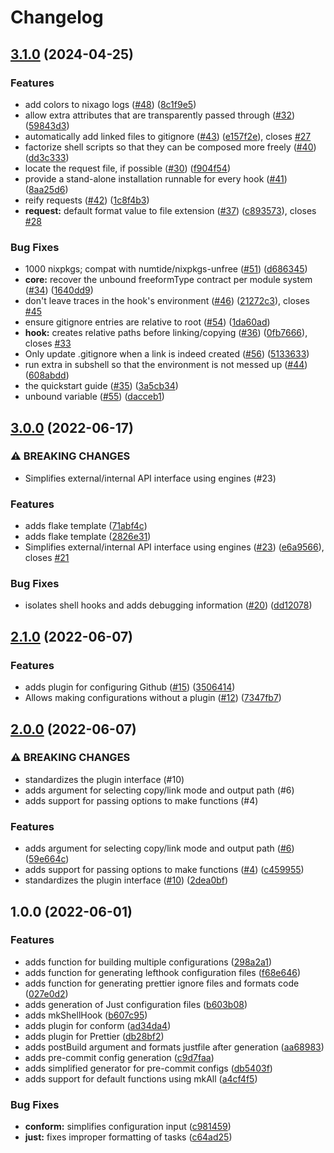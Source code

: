 # Changelog

## [3.1.0](https://github.com/nix-community/nixago/compare/v3.0.0...v3.1.0) (2024-04-25)


### Features

* add colors to nixago logs ([#48](https://github.com/nix-community/nixago/issues/48)) ([8c1f9e5](https://github.com/nix-community/nixago/commit/8c1f9e5f1578d4b2ea989f618588d62a335083c3))
* allow extra attributes that are transparently passed through ([#32](https://github.com/nix-community/nixago/issues/32)) ([59843d3](https://github.com/nix-community/nixago/commit/59843d34e6f369b65589dda00d2efe5d5164ce39))
* automatically add linked files to gitignore ([#43](https://github.com/nix-community/nixago/issues/43)) ([e157f2e](https://github.com/nix-community/nixago/commit/e157f2e78e0fcc00c3446c71b90944cdb2677316)), closes [#27](https://github.com/nix-community/nixago/issues/27)
* factorize shell scripts so that they can be composed more freely ([#40](https://github.com/nix-community/nixago/issues/40)) ([dd3c333](https://github.com/nix-community/nixago/commit/dd3c333e5cb6a81feb902e9eaa3cdbc2dc6da2c4))
* locate the request file, if possible ([#30](https://github.com/nix-community/nixago/issues/30)) ([f904f54](https://github.com/nix-community/nixago/commit/f904f54eb5b60414d6411d0d43eb33360b707e88))
* provide a stand-alone installation runnable for every hook ([#41](https://github.com/nix-community/nixago/issues/41)) ([8aa25d6](https://github.com/nix-community/nixago/commit/8aa25d69cb0c78c9ab7b72ef6291a093cf481218))
* reify requests ([#42](https://github.com/nix-community/nixago/issues/42)) ([1c8f4b3](https://github.com/nix-community/nixago/commit/1c8f4b38e5aa6348600747db9109baba3d7c0b95))
* **request:** default format value to file extension ([#37](https://github.com/nix-community/nixago/issues/37)) ([c893573](https://github.com/nix-community/nixago/commit/c893573b94c0c76b2a701c811ceceaaa10f1d4c6)), closes [#28](https://github.com/nix-community/nixago/issues/28)


### Bug Fixes

* 1000 nixpkgs; compat with numtide/nixpkgs-unfree ([#51](https://github.com/nix-community/nixago/issues/51)) ([d686345](https://github.com/nix-community/nixago/commit/d68634526733c79a2ca4fcc87c25a1ceabf132f4))
* **core:** recover the unbound freeformType contract per module system ([#34](https://github.com/nix-community/nixago/issues/34)) ([1640dd9](https://github.com/nix-community/nixago/commit/1640dd9bc8246b5ef23664b5160a1b7a5b4cf57c))
* don't leave traces in the hook's environment ([#46](https://github.com/nix-community/nixago/issues/46)) ([21272c3](https://github.com/nix-community/nixago/commit/21272c35589c3460ae1515b59c69a8e356baab02)), closes [#45](https://github.com/nix-community/nixago/issues/45)
* ensure gitignore entries are relative to root ([#54](https://github.com/nix-community/nixago/issues/54)) ([1da60ad](https://github.com/nix-community/nixago/commit/1da60ad9412135f9ed7a004669fdcf3d378ec630))
* **hook:** creates relative paths before linking/copying ([#36](https://github.com/nix-community/nixago/issues/36)) ([0fb7666](https://github.com/nix-community/nixago/commit/0fb76662c652c4b6668c73c357330d7457bc2ffe)), closes [#33](https://github.com/nix-community/nixago/issues/33)
* Only update .gitignore when a link is indeed created ([#56](https://github.com/nix-community/nixago/issues/56)) ([5133633](https://github.com/nix-community/nixago/commit/5133633e9fe6b144c8e00e3b212cdbd5a173b63d))
* run extra in subshell so that the environment is not messed up ([#44](https://github.com/nix-community/nixago/issues/44)) ([608abdd](https://github.com/nix-community/nixago/commit/608abdd0fe6729d1f7244e03f1a7f8a5d6408898))
* the quickstart guide ([#35](https://github.com/nix-community/nixago/issues/35)) ([3a5cb34](https://github.com/nix-community/nixago/commit/3a5cb3439fbeccafa1cb960435ba01800a7438db))
* unbound variable ([#55](https://github.com/nix-community/nixago/issues/55)) ([dacceb1](https://github.com/nix-community/nixago/commit/dacceb10cace103b3e66552ec9719fa0d33c0dc9))

## [3.0.0](https://github.com/nix-community/nixago/compare/v2.1.0...v3.0.0) (2022-06-17)


### ⚠ BREAKING CHANGES

* Simplifies external/internal API interface using engines (#23)

### Features

* adds flake template ([71abf4c](https://github.com/nix-community/nixago/commit/71abf4ce3e7c6e1ee17b00e70428d47784fb37fd))
* adds flake template ([2826e31](https://github.com/nix-community/nixago/commit/2826e3122a361398de6cd2eb80cb10456d8019f6))
* Simplifies external/internal API interface using engines ([#23](https://github.com/nix-community/nixago/issues/23)) ([e6a9566](https://github.com/nix-community/nixago/commit/e6a9566c18063db5b120e69e048d3627414e327d)), closes [#21](https://github.com/nix-community/nixago/issues/21)


### Bug Fixes

* isolates shell hooks and adds debugging information ([#20](https://github.com/nix-community/nixago/issues/20)) ([dd12078](https://github.com/nix-community/nixago/commit/dd1207883dd1b23f1c41917033a094b756916a9a))

## [2.1.0](https://github.com/jmgilman/nixago/compare/v2.0.0...v2.1.0) (2022-06-07)


### Features

* adds plugin for configuring Github ([#15](https://github.com/jmgilman/nixago/issues/15)) ([3506414](https://github.com/jmgilman/nixago/commit/3506414aa958712dadaa4b1f090bbcfd9086e5a6))
* Allows making configurations without a plugin  ([#12](https://github.com/jmgilman/nixago/issues/12)) ([7347fb7](https://github.com/jmgilman/nixago/commit/7347fb7067def9a752ea4c0bd22aaea9c6b54ce5))

## [2.0.0](https://github.com/jmgilman/nixago/compare/v1.0.0...v2.0.0) (2022-06-07)


### ⚠ BREAKING CHANGES

* standardizes the plugin interface (#10)
* adds argument for selecting copy/link mode and output path (#6)
* adds support for passing options to make functions (#4)

### Features

* adds argument for selecting copy/link mode and output path ([#6](https://github.com/jmgilman/nixago/issues/6)) ([59e664c](https://github.com/jmgilman/nixago/commit/59e664ca5de015eb9d232092e90f289b48ceabbc))
* adds support for passing options to make functions ([#4](https://github.com/jmgilman/nixago/issues/4)) ([c459955](https://github.com/jmgilman/nixago/commit/c4599555343c4e2e430ffe7d7bcd06bc7ea4483c))
* standardizes the plugin interface ([#10](https://github.com/jmgilman/nixago/issues/10)) ([2dea0bf](https://github.com/jmgilman/nixago/commit/2dea0bfb843f3a1a3133bbb8854df92d107978c3))

## 1.0.0 (2022-06-01)


### Features

* adds function for building multiple configurations ([298a2a1](https://github.com/jmgilman/nixago/commit/298a2a11078e043131ff38df4247cc2123391ee8))
* adds function for generating lefthook configuration files ([f68e646](https://github.com/jmgilman/nixago/commit/f68e646266df14dc8888c910985641762dbd6ef0))
* adds function for generating prettier ignore files and formats code ([027e0d2](https://github.com/jmgilman/nixago/commit/027e0d2d9083e84e6230e677123c14c6ac1674d8))
* adds generation of Just configuration files ([b603b08](https://github.com/jmgilman/nixago/commit/b603b0847fe9ee9758fca6ca76d9a4dd8c6c2388))
* adds mkShellHook ([b607c95](https://github.com/jmgilman/nixago/commit/b607c9547f2e60f53d9bcc36dc13d8b3e6c0f605))
* adds plugin for conform ([ad34da4](https://github.com/jmgilman/nixago/commit/ad34da40073d67f116d57f119b57f8cbbf3dd8bd))
* adds plugin for Prettier ([db28bf2](https://github.com/jmgilman/nixago/commit/db28bf231e153614bb09a89d34ee0d41f3a1020c))
* adds postBuild argument and formats justfile after generation ([aa68983](https://github.com/jmgilman/nixago/commit/aa68983f8190dcceef34ec574798cccaed847c27))
* adds pre-commit config generation ([c9d7faa](https://github.com/jmgilman/nixago/commit/c9d7faa93dd30a22333c4585da75ebcca54ba24d))
* adds simplified generator for pre-commit configs ([db5403f](https://github.com/jmgilman/nixago/commit/db5403f7f62ce23a8be7da1f3a1bf5f4656dde11))
* adds support for default functions using mkAll ([a4cf4f5](https://github.com/jmgilman/nixago/commit/a4cf4f59195449d7ea51b1510d3bdcca47045f51))


### Bug Fixes

* **conform:** simplifies configuration input ([c981459](https://github.com/jmgilman/nixago/commit/c981459b24552cf7d9a1bcc9a878932d7540587c))
* **just:** fixes improper formatting of tasks ([c64ad25](https://github.com/jmgilman/nixago/commit/c64ad255601b239d4fd05fe90816c25b15361afb))
